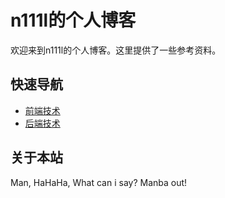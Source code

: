 # n111l的个人博客

欢迎来到n111l的个人博客。这里提供了一些参考资料。

## 快速导航

- [前端技术](#前端)
- [后端技术](#后端)

## 关于本站

Man, HaHaHa, What can i say? Manba out!